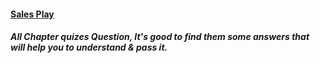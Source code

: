 #### [Sales Play](https://yourlearning.ibm.com/activity/PLAN-D5DBB51CEA0A)
##### All Chapter quizes Question, It's good to find them some answers that will help you to understand & pass it. 

